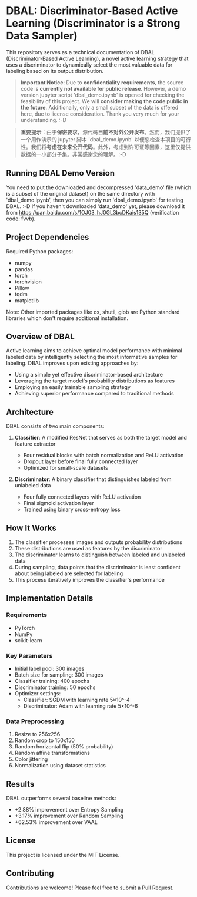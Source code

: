 # DBAL: Discriminator-Based Active Learning (Discriminator is a Strong Data Sampler)

This repository serves as a technical documentation of DBAL (Discriminator-Based Active Learning), a novel active learning strategy that uses a discriminator to dynamically select the most valuable data for labeling based on its output distribution.

> **Important Notice**: Due to **confidentiality requirements**, the source code is **currently not available for public release**. However, a demo version jupyter script 'dbal_demo.ipynb' is opened for checking the feasibility of this project. We will **consider making the code public in the future**. Additionally, only a small subset of the data is offered here, due to license consideration. Thank you very much for your understanding. :-D

> **重要提示**：由于**保密要求**，源代码**目前不对外公开发布**。然而，我们提供了一个用作演示的 jupyter 脚本 'dbal_demo.ipynb' 以便您检查本项目的可行性。我们将**考虑在未来公开代码**。此外，考虑到许可证等因素，这里仅提供数据的一小部分子集。非常感谢您的理解。:-D

## Running DBAL Demo Version
You need to put the downloaded and decompressed 'data_demo' file (which is a subset of the original dataset) on the same directory with 'dbal_demo.ipynb', then you can simply run 'dbal_demo.ipynb' for testing DBAL. :-D
If you haven't downloaded 'data_demo' yet, please download it from https://pan.baidu.com/s/1OJ03_hJ0GL3bcDKais135Q (verification code: fvvb).

## Project Dependencies
Required Python packages:
- numpy
- pandas
- torch
- torchvision
- Pillow
- tqdm
- matplotlib

Note: Other imported packages like os, shutil, glob are Python standard libraries which don't require additional installation.

## Overview of DBAL

Active learning aims to achieve optimal model performance with minimal labeled data by intelligently selecting the most informative samples for labeling. DBAL improves upon existing approaches by:

- Using a simple yet effective discriminator-based architecture
- Leveraging the target model's probability distributions as features
- Employing an easily trainable sampling strategy
- Achieving superior performance compared to traditional methods

## Architecture

DBAL consists of two main components:

1. **Classifier**: A modified ResNet that serves as both the target model and feature extractor
   - Four residual blocks with batch normalization and ReLU activation
   - Dropout layer before final fully connected layer
   - Optimized for small-scale datasets

2. **Discriminator**: A binary classifier that distinguishes labeled from unlabeled data
   - Four fully connected layers with ReLU activation
   - Final sigmoid activation layer
   - Trained using binary cross-entropy loss

## How It Works

1. The classifier processes images and outputs probability distributions
2. These distributions are used as features by the discriminator
3. The discriminator learns to distinguish between labeled and unlabeled data
4. During sampling, data points that the discriminator is least confident about being labeled are selected for labeling
5. This process iteratively improves the classifier's performance

## Implementation Details

### Requirements
- PyTorch
- NumPy
- scikit-learn

### Key Parameters
- Initial label pool: 300 images
- Batch size for sampling: 300 images
- Classifier training: 400 epochs
- Discriminator training: 50 epochs
- Optimizer settings:
  - Classifier: SGDM with learning rate 5×10^-4
  - Discriminator: Adam with learning rate 5×10^-6

### Data Preprocessing
1. Resize to 256x256
2. Random crop to 150x150
3. Random horizontal flip (50% probability)
4. Random affine transformations
5. Color jittering
6. Normalization using dataset statistics

## Results

DBAL outperforms several baseline methods:
- +2.88% improvement over Entropy Sampling
- +3.17% improvement over Random Sampling
- +62.53% improvement over VAAL

## License

This project is licensed under the MIT License.

## Contributing

Contributions are welcome! Please feel free to submit a Pull Request.
